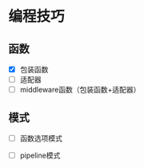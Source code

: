 # 编程技巧

## 函数
- [x] 包装函数
- [ ] 适配器
- [ ] middleware函数（包装函数+适配器）

## 模式
- [ ] 函数选项模式
- [ ] pipeline模式






